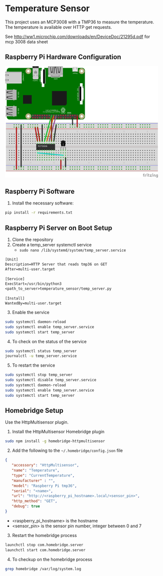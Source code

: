 # Temperature Sensor
This project uses an MCP3008 with a TMP36 to measure the temperature. The temperature is available over HTTP get requests.

See http://ww1.microchip.com/downloads/en/DeviceDoc/21295d.pdf for mcp 3008 data sheet

## Raspberry Pi Hardware Configuration
![](./docs/temperature_sensor.png)

## Raspberry Pi Software
1. Install the necessary software:
```sh
pip install -r requirements.txt
```

## Raspberry Pi Server on Boot Setup
1. Clone the repository
2. Create a temp_server systemctl service
   * `sudo nano /lib/systemd/system/temp_server.service`  

```
[Unit]
Description=HTTP Server that reads tmp36 on GET
After=multi-user.target

[Service]
ExecStart=/usr/bin/python3 <path_to_server>temperature_sensor/temp_server.py

[Install]
WantedBy=multi-user.target
```
3. Enable the service

```sh
sudo systemctl daemon-reload
sudo systemctl enable temp_server.service
sudo systemctl start temp_server
```
4. To check on the status of the service

```sh
sudo systemctl status temp_server
journalctl -u temp_server.service
```
5. To restart the service
```sh
sudo systemctl stop temp_server
sudo systemctl disable temp_server.service
sudo systemctl daemon-reload
sudo systemctl enable temp_server.service
sudo systemctl start temp_server
```

## Homebridge Setup
Use the HttpMultisensor plugin.

1. Install the HttpMultisensor Homebridge plugin

```sh
sudo npm install -g homebridge-httpmultisensor
```

2. Add the following to the `~/.homebridge/config.json` file

```json
{
   "accessory": "HttpMultisensor",
   "name": "Temperature",
   "type": "CurrentTemperature",
   "manufacturer" : "",
   "model": "Raspberry Pi tmp36",
   "serial": "<name>",
   "url": "http://<raspberry_pi_hostname>.local/<sensor_pin>",
   "http_method": "GET",
   "debug": true  
}
```
   * <raspberry_pi_hostname> is the hostname 
   * <sensor_pin> is the sensor pin number, integer between 0 and 7

3. Restart the homebridge process

```sh
launchctl stop com.homebridge.server
launchctl start com.homebridge.server
```
4. To checkup on the homebridge process

```sh
grep homebridge /var/log/system.log
```